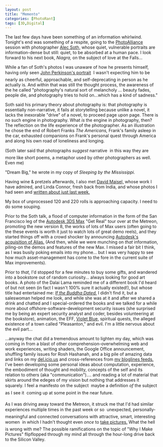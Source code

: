 ```yaml
---
layout: post
title: "Memento"
categories: [PhotoRant]
tags: [3D,Digital]
---
```

The last few days have been something of an information whirlwind. Tonight's end was something of a respite, going to the <a href="http://www/photoalliance.com">PhotoAlliance</a> session with photographer <a href="http://www.alecsoth.com/">Alec Soth,</a> whose quiet, vulnerable portraits are information-dense but still: quiet, to be absorbed at a human pace. I look forward to his next book, <cite>Niagra,</cite> on the subject of love at the Falls...

<!--more-->
While a fan of Soth's photos I was unaware of how he presents himself, having only seen <a href="http://www.orbit1.com/dailyphotos.aspx?photoid=968">John Perkinson's portrait</a>  &#151; I wasn't expecting him to be nearly as cheerful, approachable, and self-deprecating in person as he actually is. And within that was still the thought process, the awareness of the he called "photography's natural sort of melancholy ... beauty fades, people die, and photography tries to hold on...which has a kind of sadness." 

Soth said his primary theory about photography is: that photography is essentially non-narrative, it fails at storytelling because unlike a novel, it lacks the inexorable "drive" of a novel, to proceed page upon page. There is no such engine in photography. What <i>is</i> the engine in photography, then? The reflection on the life experience of the photographer. As an illustration he chose the end of Robert Franks <cite>The Americans,</cite> Frank's family asleep in the car, exhausted companions on Frank's personal quest through America and along his own road of loneliness and longing.

(Soth later said that photographs <i>suggest</i> narrative &#151; in this way they are more like short poems, a metaphor used by other photographers as well. Even me)

"Dream Big," he wrote in my copy of <cite>Sleeping by the Mississippi.</cite>

Having wine & pretzels afterwards, I also met <a href="http://www.davidmaisel.com/fine.asp">David Maisel,</a> whose work I have admired, and Linda Connor, fresh back from India, and whose photos I had seen and <a href="https://www.botzilla.com/blog/archives/000423.html">written about just last week.</a>

My box of unprocessed 120 and 220 rolls is approaching capacity. I need to do some souping.

Prior to the Soth talk, a flood of computer information in the form of the San Francisco leg of the <a href="http://usa.autodesk.com/adsk/servlet/index?id=5659302&siteID=123112">Autodesk 3DS Max</a> "Get Real" tour over at the Metreon, promoting the new version 8, the works of lots of Max users (often going to the these events is worth it just to watch lots of great demo reels), and they started things off with a crowd shocker by announcing <a href="http://www.alias.com/glb/eng/press/press_release_details.jsp?itemId=3600004
">Autodesk's acquisition of Alias.</a> (And then, while we were munching on <i>that</i> information, piling-on the demos and features of the new Max. I missed a fair bit I think, as I was busily poking emails into my phone... but I was very happy to see how much asset-management has come to the fore in the current suite of Max improvements).

Prior to <i>that,</i> I'd stopped for a few minutes to buy some gifts, and wandered into a bookstore out of random curiosity... always looking for good art books. A photo of the Dalai Lama reminded me of a different book I'd heard of but not seen (in fact I wasn't 100% sure it actually existed!), but whose title had entertained me: <a href="http://www.amazon.com/exec/obidos/ASIN/0140195831/thedailylama-20/002-8420312-8149616"><cite>If the Buddha Dated.</cite></a> I didn't find it, but a saleswoman helped me look, and while she was at it and after we shared a drink and chatted and I special-ordered the books and we talked for a while more about offshore-software-development security issues (she surprised me by being an expert security analyst and coder, besides volunteering at the bookstore), animation, the EFF, <a href="http://www.amazon.com/exec/obidos/tg/detail/-/1573442178/002-8420312-8149616?v=glance">Violet Blue,</a> spiritual quests, the alleged existence of a town called "Pleasanton," and evil. I'm a little nervous about the evil part...

...anyway the chat did a tremendous amount to lighten my day, which was coming in from a blast of other comprehension-overwhelming web and work experiences, writing shaders, the Google Office announcement, shuffling family issues for Rosh Hashanah, and a big pile of amazing data and links on my <a href="http://del.icio.us/bjorke/">del.icio.us</a> and cross-references from <a href="http://www.bloglines.com/public/bjorke">my bloglines feeds.</a> I've been developing some personal ideas about computation, experience, the embodiment of thought and mobility, concepts of the self and its relation to others (aka "communication").... and reading a lot of material that skirts around the edeges of my vision but nothing that addresses it squarely. I feel a manifesto on the subject &#151; maybe a definition <i>of</i> the subject as I see it &#151; coming up at some point in the near future. 

As I was driving away toward the Metreon, it struck me that I'd had similar experiences multiple times in the past week or so &#151; unexpected, personally-meaningful and connected conversations with attractive, smart, interesting women &#151; in which I hadn't thought even <i>once</i> to  <a href="http://clayenos.blogspot.com/">take pictures.</a> What the hell is wrong with me? The possible ramifications on the topic of "Why I Make Pictures" flipflopped through my mind all through the hour-long drive back to the Silicon Valley.


